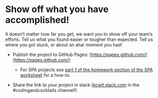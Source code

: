 # Show off what you have accomplished!

It doesn’t matter how far you get, we want you to show off your team’s efforts. Tell us what you found easier or tougher than expected. Tell us where you got stuck, or about an aha! moment you had!

*   Publish the project to GitHub Pages: [https://pages.github.com/](https://pages.github.com/)

    * For SPA projects see [part 1 of the homework section of the SPA worksheet](http://bit.ly/CnCSPAGHP) for a how-to.

*   Share the link to your project in slack ([kcwit.slack.com](http://kcwit.slack.com) in the #codingandcocktails channel!)